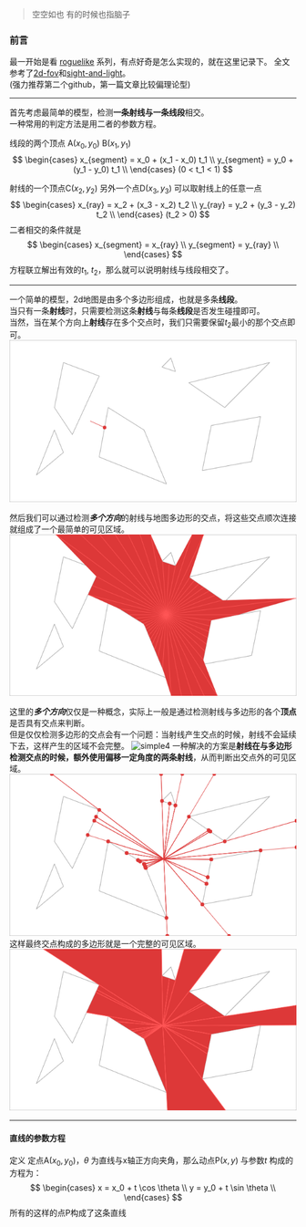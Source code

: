 >  空空如也 有的时候也指脑子

### 前言
最一开始是看 [roguelike](http://www.roguebasin.com/index.php/Articles) 系列，有点好奇是怎么实现的，就在这里记录下。
全文参考了[2d-fov](https://legends2k.github.io/2d-fov/design.html)和[sight-and-light](https://github.com/ncase/sight-and-light)。  
(强力推荐第二个github，第一篇文章比较偏理论型)


-----
首先考虑最简单的模型，检测**一条射线与一条线段**相交。  
一种常用的判定方法是用二者的参数方程。  

线段的两个顶点 A$(x_0, y_0)$ B$(x_1, y_1)$
$$ \begin{cases}
    x_{segment} = x_0 + (x_1 - x_0) t_1 \\
    y_{segment} = y_0 + (y_1 - y_0) t_1 \\
\end{cases}
(0 < t_1 < 1)
$$

射线的一个顶点C$(x_2, y_2)$ 另外一个点D$(x_3, y_3)$ 可以取射线上的任意一点
$$ \begin{cases}
    x_{ray} = x_2 + (x_3 - x_2) t_2 \\
    y_{ray} = y_2 + (y_3 - y_2) t_2 \\
\end{cases}
(t_2 > 0)
$$
二者相交的条件就是 
$$ 
\begin{cases}
    x_{segment} = x_{ray} \\
    y_{segment} = y_{ray} \\
\end{cases}
$$
方程联立解出有效的$t_1$, $t_2$，那么就可以说明射线与线段相交了。  

----
一个简单的模型，2d地图是由多个多边形组成，也就是多条**线段**。   
当只有一条**射线**时，只需要检测这条**射线**与每条**线段**是否发生碰撞即可。  
当然，当在某个方向上**射线**存在多个交点时，我们只需要保留$t_2$最小的那个交点即可。
![simple](fov/photo1.png)

然后我们可以通过检测***多个方向***的射线与地图多边形的交点，将这些交点顺次连接就组成了一个最简单的可见区域。
![simple2](fov/proto2.png)

这里的***多个方向***仅仅是一种概念，实际上一般是通过检测射线与多边形的各个**顶点**是否具有交点来判断。  
但是仅仅检测多边形的交点会有一个问题：当射线产生交点的时候，射线不会延续下去，这样产生的区域不会完整。
![simple4](https://legends2k.github.io/2d-fov/Figures/ray_cast_opt.svg)
一种解决的方案是**射线在与多边形检测交点的时候，额外使用偏移一定角度的两条射线**，从而判断出交点外的可见区域。
![simple3](fov/proto3.png)
这样最终交点构成的多边形就是一个完整的可见区域。
![simple4](fov/proto4.png)

----
#### 直线的参数方程
定义 定点A$(x_0,y_0)$，$\theta$ 为直线与x轴正方向夹角，那么动点P$(x, y)$ 与参数$t$ 构成的方程为：
$$ \begin{cases}
    x = x_0 + t \cos \theta \\
    y = y_0 + t \sin \theta \\
\end{cases} $$
所有的这样的点P构成了这条直线






